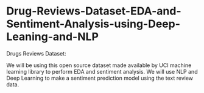 # Drug-Reviews-Dataset-EDA-and-Sentiment-Analysis-using-Deep-Leaning-and-NLP

Drugs Reviews Dataset:

We will be using this open source dataset made available by UCI machine learning library to perform EDA and sentiment analysis. We will use NLP and Deep Learning to make a sentiment prediction model using the text review data.
